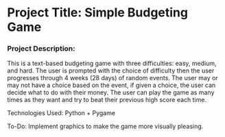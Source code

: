 # Project Title: Simple Budgeting Game

### Project Description:

This is a text-based budgeting game with three difficulties: easy, medium, and hard. The user is prompted with the choice of difficulty then the user progresses through 4 weeks (28 days) of random events. The user may or may not have a choice based on the event, if given a choice, the user can decide what to do with their money. The user can play the game as many times as they want and try to beat their previous high score each time.

Technologies Used:
Python + Pygame

To-Do:
Implement graphics to make the game more visually pleasing.
